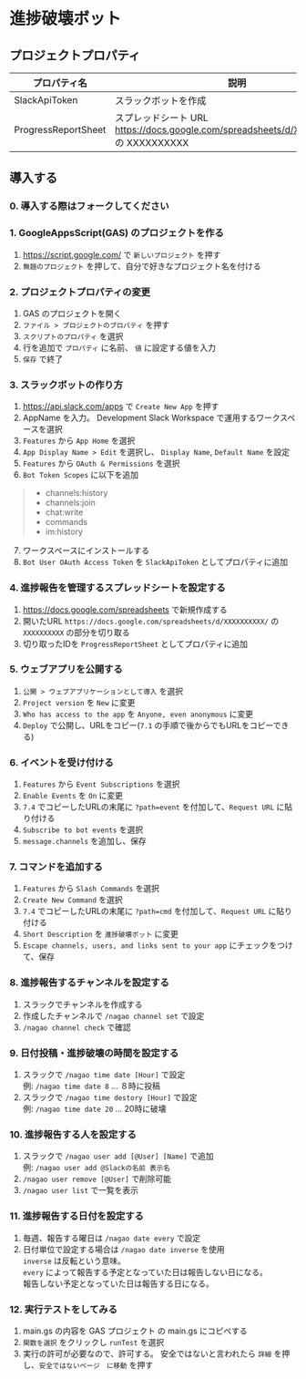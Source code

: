 # 進捗破壊ボット

## プロジェクトプロパティ
|プロパティ名|説明|
|---|---|
|SlackApiToken|スラックボットを作成|
|ProgressReportSheet|スプレッドシート URL https://docs.google.com/spreadsheets/d/XXXXXXXXXX/ の XXXXXXXXXX|

## 導入する
### 0. 導入する際はフォークしてください

### 1. GoogleAppsScript(GAS) のプロジェクトを作る
1. https://script.google.com/ で `新しいプロジェクト` を押す
2. `無題のプロジェクト` を押して、自分で好きなプロジェクト名を付ける

### 2. プロジェクトプロパティの変更
1. GAS のプロジェクトを開く
2. `ファイル > プロジェクトのプロパティ` を押す
3. `スクリプトのプロパティ` を選択
4. 行を追加で `プロパティ` に名前、 `値` に設定する値を入力
5. `保存` で終了

### 3. スラックボットの作り方
1. https://api.slack.com/apps で `Create New App` を押す
2. AppName を入力。  Development Slack Workspace で運用するワークスペースを選択
3. `Features` から `App Home` を選択
4. `App Display Name > Edit` を選択し、 `Display Name`, `Default Name` を設定
5. `Features` から `OAuth & Permissions` を選択
6. `Bot Token Scopes` に以下を追加
> - channels:history
> - channels:join
> - chat:write
> - commands
> - im:history
7. ワークスペースにインストールする
8. `Bot User OAuth Access Token` を `SlackApiToken` としてプロパティに追加

### 4. 進捗報告を管理するスプレッドシートを設定する
1. https://docs.google.com/spreadsheets で新規作成する
2. 開いたURL `https://docs.google.com/spreadsheets/d/XXXXXXXXXX/` の `XXXXXXXXXX` の部分を切り取る
3. 切り取ったIDを `ProgressReportSheet` としてプロパティに追加

### 5. ウェブアプリを公開する
1. `公開 > ウェブアプリケーションとして導入` を選択
2. `Project version` を `New` に変更
3. `Who has access to the app` を `Anyone, even anonymous` に変更
4. `Deploy` で公開し、URLをコピー(`7.1` の手順で後からでもURLをコピーできる)

### 6. イベントを受け付ける
1. `Features` から `Event Subscriptions` を選択
2. `Enable Events` を `On` に変更
3. `7.4` でコピーしたURLの末尾に `?path=event` を付加して、`Request URL` に貼り付ける
4. `Subscribe to bot events` を選択
5. `message.channels` を追加し、保存

### 7. コマンドを追加する
1. `Features` から `Slash Commands` を選択
2. `Create New Command` を選択
3. `7.4` でコピーしたURLの末尾に `?path=cmd` を付加して、`Request URL` に貼り付ける
4. `Short Description` を `進捗破壊ボット` に変更
5. `Escape channels, users, and links sent to your app` にチェックをつけて、保存

### 8. 進捗報告するチャンネルを設定する
1. スラックでチャンネルを作成する
2. 作成したチャンネルで `/nagao channel set` で設定
3. `/nagao channel check` で確認

### 9. 日付投稿・進捗破壊の時間を設定する
1. スラックで `/nagao time date [Hour]` で設定  
   例: `/nagao time date 8` ... ８時に投稿
2. スラックで `/nagao time destory [Hour]` で設定  
   例: `/nagao time date 20` ... 20時に破壊

### 10. 進捗報告する人を設定する
1. スラックで `/nagao user add [@User] [Name]` で追加  
   例: `/nagao user add @Slackの名前 表示名`
2. `/nagao user remove [@User]` で削除可能
3. `/nagao user list` で一覧を表示

### 11. 進捗報告する日付を設定する
1. 毎週、報告する曜日は `/nagao date every` で設定
2. 日付単位で設定する場合は `/nagao date inverse` を使用  
   `inverse` は反転という意味。  
   `every` によって報告する予定となっていた日は報告しない日になる。  
   報告しない予定となっていた日は報告する日になる。

### 12. 実行テストをしてみる
1. main.gs の内容を GAS プロジェクト の main.gs にコピペする
2. `関数を選択` をクリックし `runTest` を選択
3. 実行の許可が必要なので、許可する。
   安全ではないと言われたら `詳細` を押し、`安全ではないページ　に移動` を押す
